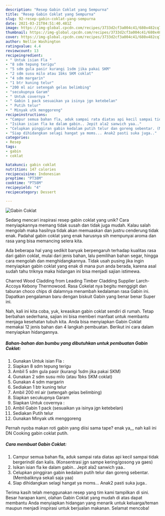 ```yaml
---
description: "Resep Gabin Coklat yang Sempurna"
title: "Resep Gabin Coklat yang Sempurna"
slug: 92-resep-gabin-coklat-yang-sempurna
date: 2021-03-21T04:51:40.481Z
image: https://img-global.cpcdn.com/recipes/3733d2cf3a004c41/680x482cq70/gabin-coklat-foto-resep-utama.jpg
thumbnail: https://img-global.cpcdn.com/recipes/3733d2cf3a004c41/680x482cq70/gabin-coklat-foto-resep-utama.jpg
cover: https://img-global.cpcdn.com/recipes/3733d2cf3a004c41/680x482cq70/gabin-coklat-foto-resep-utama.jpg
author: Nellie Washington
ratingvalue: 4.4
reviewcount: 13
recipeingredient:
- " Untuk isian Fla "
- "8 sdm tepung terigu"
- "5 sdm gula pasir kurangi 1sdm jika pakai SKM"
- "2 sdm susu milo atau 1bks SKM coklat"
- "4 sdm margarin"
- "1 btr kuning telur"
- "200 ml air setengah gelas belimbing"
- "secukupnya Garam"
- " Untuk covernya "
- " Gabin 1 pack sesuaikan ya isinya jgn ketebelan"
- " Putih telur"
- " Minyak utk menggoreng"
recipeinstructions:
- "Campur semua bahan fla, aduk sampai rata diatas api kecil sampai tidak bergerindil dan kalis. (Konsentrasi jgn sampe kering/gosong ya gaes)"
- "Isikan isian fla ke dalam gabin.. Jepit ala2 sanwich yaa.."
- "Celupkan pinggiran gabin kedalam putih telur dan goreng sebentar. (Membaliknya sekali saja yaa)"
- "Siap dihidangkan selagi hangat ya moms... Anak2 pasti suka juga.."
categories:
- Resep
tags:
- gabin
- coklat

katakunci: gabin coklat 
nutrition: 147 calories
recipecuisine: Indonesian
preptime: "PT38M"
cooktime: "PT58M"
recipeyield: "4"
recipecategory: Dessert

---
```



![Gabin Coklat](https://img-global.cpcdn.com/recipes/3733d2cf3a004c41/680x482cq70/gabin-coklat-foto-resep-utama.jpg)

Sedang mencari inspirasi resep gabin coklat yang unik? Cara menyiapkannya memang tidak susah dan tidak juga mudah. Kalau salah mengolah maka hasilnya tidak akan memuaskan dan justru cenderung tidak enak. Padahal gabin coklat yang enak harusnya sih mempunyai aroma dan rasa yang bisa memancing selera kita.

Ada beberapa hal yang sedikit banyak berpengaruh terhadap kualitas rasa dari gabin coklat, mulai dari jenis bahan, lalu pemilihan bahan segar, hingga cara mengolah dan menghidangkannya. Tidak usah pusing jika ingin menyiapkan gabin coklat yang enak di mana pun anda berada, karena asal sudah tahu triknya maka hidangan ini bisa menjadi sajian istimewa.

Charred Wood Cladding from Leading Timber Cladding Supplier Larch-Accoya Kebony Thermowood. Rasa Cokelat nya begitu menggigit dan taburan choco chips di dalamnya menambah kedalaman rasa Gabin ini. Dapatkan pengalaman baru dengan biskuit Gabin yang benar benar Super ini.


Nah, kali ini kita coba, yuk, kreasikan gabin coklat sendiri di rumah. Tetap berbahan sederhana, sajian ini bisa memberi manfaat untuk membantu menjaga kesehatan tubuh kita. Anda bisa menyiapkan Gabin Coklat memakai 12 jenis bahan dan 4 langkah pembuatan. Berikut ini cara dalam menyiapkan hidangannya.

<!--inarticleads1-->

##### Bahan-bahan dan bumbu yang dibutuhkan untuk pembuatan Gabin Coklat:

1. Gunakan  Untuk isian Fla :
1. Siapkan 8 sdm tepung terigu
1. Ambil 5 sdm gula pasir (kurangi 1sdm jika pakai SKM)
1. Gunakan 2 sdm susu milo (atau 1bks SKM coklat)
1. Gunakan 4 sdm margarin
1. Sediakan 1 btr kuning telur
1. Ambil 200 ml air (setengah gelas belimbing)
1. Siapkan secukupnya Garam
1. Siapkan  Untuk covernya :
1. Ambil  Gabin 1 pack (sesuaikan ya isinya jgn ketebelan)
1. Sediakan  Putih telur
1. Gunakan  Minyak utk menggoreng


Pernah nyoba makan roti gabin yang diisi sama tape? enak ya,,, nah kali ini DN Cooking gabin coklat putih. 

<!--inarticleads2-->

##### Cara membuat Gabin Coklat:

1. Campur semua bahan fla, aduk sampai rata diatas api kecil sampai tidak bergerindil dan kalis. (Konsentrasi jgn sampe kering/gosong ya gaes)
1. Isikan isian fla ke dalam gabin.. Jepit ala2 sanwich yaa..
1. Celupkan pinggiran gabin kedalam putih telur dan goreng sebentar. (Membaliknya sekali saja yaa)
1. Siap dihidangkan selagi hangat ya moms... Anak2 pasti suka juga..




Terima kasih telah menggunakan resep yang tim kami tampilkan di sini. Besar harapan kami, olahan Gabin Coklat yang mudah di atas dapat membantu Anda menyiapkan hidangan yang menarik untuk keluarga/teman maupun menjadi inspirasi untuk berjualan makanan. Selamat mencoba!
